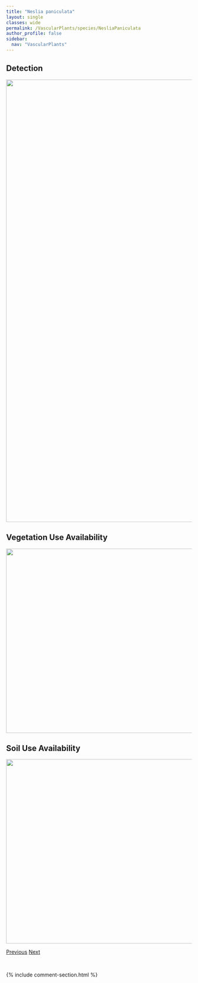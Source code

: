 ```yaml
---
title: "Neslia paniculata"
layout: single
classes: wide
permalink: /VascularPlants/species/NesliaPaniculata
author_profile: false
sidebar:
  nav: "VascularPlants"
---
```


<h2>Detection</h2>

<a href="https://drive.google.com/uc?export=view&id=1-amV3uPxRek-NQxekqvzz2u90ra59zen">
<img src="https://drive.google.com/uc?export=view&id=1-amV3uPxRek-NQxekqvzz2u90ra59zen" height = "1200" width = "800">
</a>


<h2>Vegetation Use Availability</h2>

<a href="https://drive.google.com/uc?export=view&id=1XWsaRfAT_UYTY3JVK6SMpgwMCE39Ys2P">
<img src="https://drive.google.com/uc?export=view&id=1XWsaRfAT_UYTY3JVK6SMpgwMCE39Ys2P" height = "500" width = "1000">
</a>


<h2>Soil Use Availability</h2>

<a href="https://drive.google.com/uc?export=view&id=16S74aplllmvFqJ507WDeBbcHi6J-eR_W">
<img src="https://drive.google.com/uc?export=view&id=16S74aplllmvFqJ507WDeBbcHi6J-eR_W" height = "500" width = "1000">
</a>


<a href="/DevelopmentWebsite/VascularPlants/species/NeottiaCordata" class="pagination--pager" title="Heart-Leaved Twayblade">Previous</a> <a href="/DevelopmentWebsite/VascularPlants/species/NupharVariegata" class="pagination--pager" title="Nuphar variegata">Next</a>

<p>&nbsp;</p>

{% include comment-section.html %}

